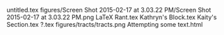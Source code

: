 untitled.tex
figures/Screen Shot 2015-02-17 at 3.03.22 PM/Screen Shot 2015-02-17 at 3.03.22 PM.png
LaTeX Rant.tex
Kathryn's Block.tex
Kaity's Section.tex
?.tex
figures/tracts/tracts.png
Attempting some text.html